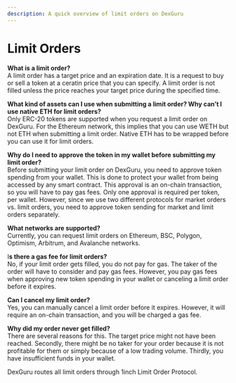 ```yaml
---
description: A quick overview of limit orders on DexGuru
---
```


# Limit Orders

**What is a limit order?** \
A limit order has a target price and an expiration date. It is a request to buy or sell a token at a ceratin price that you can specify. A limit order is not filled unless the price reaches your target price during the specified time.

**What kind of assets can I use when submitting a limit order? Why can’t I use native ETH for limit orders?** \
Only ERC-20 tokens are supported when you request a limit order on DexGuru. For the Ethereum network, this implies that you can use WETH but not ETH when submitting a limit order. Native ETH has to be wrapped before you can use it for limit orders.

**Why do I need to approve the token in my wallet before submitting my limit order?** \
Before submitting your limit order on DexGuru, you need to approve token spending from your wallet. This is done to protect your wallet from being accessed by any smart contract. This approval is an on-chain transaction, so you will have to pay gas fees. Only one approval is required per token, per wallet. However, since we use two different protocols for market orders vs. limit orders, you need to approve token sending for market and limit orders separately.

**What networks are supported?** \
Currently, you can request limit orders on Ethereum, BSC, Polygon, Optimism, Arbitrum, and Avalanche networks.

I**s there a gas fee for limit orders?** \
No, if your limit order gets filled, you do not pay for gas. The taker of the order will have to consider and pay gas fees. However, you pay gas fees when approving new token spending in your wallet or canceling a limit order before it expires.

**Can I cancel my limit order?** \
Yes, you can manually cancel a limit order before it expires. However, it will require an on-chain transaction, and you will be charged a gas fee.

**Why did my order never get filled?** \
There are several reasons for this. The target price might not have been reached. Secondly, there might be no taker for your order because it is not profitable for them or simply because of a low trading volume. Thirdly, you have insufficient funds in your wallet.



DexGuru routes all limit orders through 1inch Limit Order Protocol.
